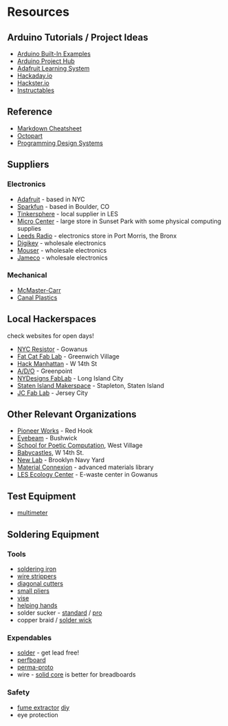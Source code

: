 # Resources

## Arduino Tutorials / Project Ideas
* [Arduino Built-In Examples](https://www.arduino.cc/en/Tutorial/BuiltInExamples)
* [Arduino Project Hub](https://create.arduino.cc/projecthub)
* [Adafruit Learning System](https://learn.adafruit.com/)
* [Hackaday.io](https://hackaday.io/projects)
* [Hackster.io](https://www.hackster.io/arduino/projects)
* [Instructables](http://www.instructables.com/howto/arduino/)

## Reference
* [Markdown Cheatsheet](https://github.com/adam-p/markdown-here/wiki/Markdown-Cheatsheet)
* [Octopart](https://octopart.com/)
* [Programming Design Systems](https://programmingdesignsystems.com/)

## Suppliers
### Electronics
* [Adafruit](https://www.adafruit.com/) - based in NYC
* [Sparkfun](https://www.sparkfun.com/) - based in Boulder, CO
* [Tinkersphere](http://tinkersphere.com/) - local supplier in LES
* [Micro Center](http://www.microcenter.com/site/stores/brooklyn.aspx) - large store in Sunset Park with some physical computing supplies
* [Leeds Radio](http://www.leedsradio.com/) - electronics store in Port Morris, the Bronx
* [Digikey](https://www.digikey.com/) - wholesale electronics
* [Mouser](https://www.mouser.com/) - wholesale electronics
* [Jameco](https://www.jameco.com/) - wholesale electronics
### Mechanical
* [McMaster-Carr](https://www.mcmaster.com/)
* [Canal Plastics](https://www.canalplastic.com/)

## Local Hackerspaces
check websites for open days!
* [NYC Resistor](https://www.nycresistor.com/) - Gowanus
* [Fat Cat Fab Lab](https://www.fatcatfablab.org/) - Greenwich Village
* [Hack Manhattan](https://hackmanhattan.com/) - W 14th St
* [A/D/O](https://a-d-o.com/workspace) - Greenpoint
* [NYDesigns FabLab](http://nydesigns.org/fablab/) - Long Island City
* [Staten Island Makerspace](https://www.makerspace.nyc/) - Stapleton, Staten Island
* [JC Fab Lab](http://jcfablab.com/) - Jersey City

## Other Relevant Organizations
* [Pioneer Works](https://pioneerworks.org/) - Red Hook
* [Eyebeam](https://www.eyebeam.org/) - Bushwick
* [School for Poetic Computation](http://sfpc.io/), West Village
* [Babycastles](https://babycastles.com/), W 14th St.
* [New Lab](https://newlab.com/) - Brooklyn Navy Yard 
* [Material Connexion](https://www.materialconnexion.com/) - advanced materials library
* [LES Ecology Center](https://www.lesecologycenter.org/) - E-waste center in Gowanus

## Test Equipment
* [multimeter](https://www.adafruit.com/?q=multimeter)

## Soldering Equipment
### Tools
* [soldering iron](https://www.adafruit.com/category/84)
* [wire strippers](https://www.adafruit.com/product/527)
* [diagonal cutters](https://www.adafruit.com/product/152)
* [small pliers](https://www.adafruit.com/product/146)
* [vise](https://www.adafruit.com/product/151)
* [helping hands](https://www.adafruit.com/product/291)
* solder sucker - [standard](https://www.adafruit.com/product/148) / [pro](https://www.adafruit.com/product/1597)
* copper braid / [solder wick](https://www.adafruit.com/product/149)
### Expendables
* [solder](https://www.adafruit.com/product/1886) - get lead free!
* [perfboard](https://www.adafruit.com/product/2670)
* [perma-proto](https://www.adafruit.com/category/466)
* wire - [solid core](https://www.adafruit.com/product/3174) is better for breadboards
### Safety
* [fume extractor](https://www.adafruit.com/product/3544) [diy](https://learn.adafruit.com/usb-rechargeable-mini-solder-fume-extractor)
* eye protection


